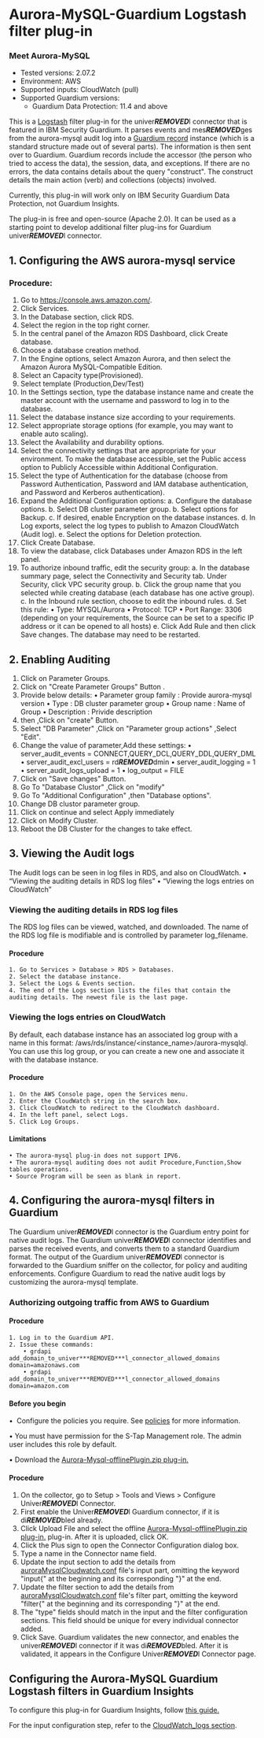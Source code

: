 # Aurora-MySQL-Guardium Logstash filter plug-in
### Meet Aurora-MySQL
* Tested versions: 2.07.2
* Environment: AWS
* Supported inputs: CloudWatch (pull)
* Supported Guardium versions:
	* Guardium Data Protection: 11.4 and above

This is a [Logstash](https://github.com/elastic/logstash) filter plug-in for the univer***REMOVED***l connector that is featured in IBM Security Guardium. It parses events and mes***REMOVED***ges from the aurora-mysql audit log into a [Guardium record](https://github.com/IBM/univer***REMOVED***l-connectors/blob/main/common/src/main/java/com/ibm/guardium/univer***REMOVED***lconnector/commons/structures/Record.java) instance (which is a standard structure made out of several parts). The information is then sent over to Guardium. Guardium records include the accessor (the person who tried to access the data), the session, data, and exceptions. If there are no errors, the data contains details about the query "construct". The construct details the main action (verb) and collections (objects) involved.

Currently, this plug-in will work only on IBM Security Guardium Data Protection, not Guardium Insights.

The plug-in is free and open-source (Apache 2.0). It can be used as a starting point to develop additional filter plug-ins for Guardium univer***REMOVED***l connector.


## 1. Configuring the AWS aurora-mysql service

### Procedure:
1. Go to https://console.aws.amazon.com/.
2. Click Services.
3. In the Database section, click RDS.
4. Select the region in the top right corner.
5. In the central panel of the Amazon RDS Dashboard, click Create database.
6. Choose a database creation method.
7. In the Engine options, select Amazon Aurora, and then select the Amazon Aurora MySQL-Compatible Edition.
8. Select an Capacity type(Provisioned).
9. Select template (Production,Dev/Test)
10. In the Settings section, type the database instance name and create the master account with the username and password to log in to the database.
11. Select the database instance size according to your requirements.
12. Select appropriate storage options (for example, you may want to enable auto scaling).
13. Select the Availability and durability options.
14. Select the connectivity settings that are appropriate for your environment. To make the database accessible, set the Public access option to Publicly Accessible within Additional Configuration.
15. Select the type of Authentication for the database (choose from Password Authentication, Password and IAM database authentication, and Password and Kerberos authentication).
16. Expand the Additional Configuration options:
		a. Configure the database options.
		b. Select DB cluster parameter group.
		b. Select options for Backup.
		c. If desired, enable Encryption on the database instances.
		d. In Log exports, select the log types to publish to Amazon CloudWatch (Audit log).
		e. Select the options for Deletion protection.
17. Click Create Database.
18. To view the database, click Databases under Amazon RDS in the left panel.
19. To authorize inbound traffic, edit the security group:
		a. In the database summary page, select the Connectivity and Security tab. Under Security, click VPC security group.
		b. Click the group name that you selected while creating database (each database has one active group).
		c. In the Inbound rule section, choose to edit the inbound rules.
		d. Set this rule:
			• Type: MYSQL/Aurora
			• Protocol: TCP
			• Port Range: 3306
			(depending on your requirements, the Source can be set to a specific IP address or it can be opened to all hosts)
		e. Click Add Rule and then click Save changes.
		The database may need to be restarted.

## 2. Enabling Auditing

1. Click on Parameter Groups.
2. Click on "Create Parameter Groups" Button .
3. Provide below details:
		• Parameter group family : Provide aurora-mysql version
		• Type : DB cluster parameter group
		• Group name : Name of Group
		• Description : Privide description
4. then ,Click on "create" Button.
5. Select "DB Parameter" ,Click on "Parameter group actions" ,Select "Edit".
6. Change the value of parameter,Add these settings:
		• server_audit_events = CONNECT,QUERY_DCL,QUERY_DDL,QUERY_DML	
		• server_audit_excl_users =	rd***REMOVED***dmin
		• server_audit_logging	= 1
		• server_audit_logs_upload	= 1
		• log_output = FILE
7. Click on "Save changes" Button.
8. Go To "Database Clustor" ,Click on "modify"
9. Go To "Additional Configuration" ,then "Database options".
10. Change DB clustor parameter group.
11. Click on continue and select Apply immediately
12. Click on Modify Cluster.
13. Reboot the DB Cluster for the changes to take effect.
		
## 3. Viewing the Audit logs

The Audit logs can be seen in log files in RDS, and also on CloudWatch.
	• “Viewing the auditing details in RDS log files”
	• “Viewing the logs entries on CloudWatch”

### Viewing the auditing details in RDS log files

The RDS log files can be viewed, watched, and downloaded. The name of the RDS log file is modifiable and is controlled by parameter log_filename.

#### Procedure
	1. Go to Services > Database > RDS > Databases.
	2. Select the database instance.
	3. Select the Logs & Events section.
	4. The end of the Logs section lists the files that contain the auditing details. The newest file is the last page.

### Viewing the logs entries on CloudWatch

By default, each database instance has an associated log group with a name in this format: /aws/rds/instance/<instance_name>/aurora-mysqlql. You can use this log group, or you can create a new one and associate it with the database instance.

#### Procedure
	1. On the AWS Console page, open the Services menu.
	2. Enter the CloudWatch string in the search box.
	3. Click CloudWatch to redirect to the CloudWatch dashboard.
	4. In the left panel, select Logs.
	5. Click Log Groups.
	

#### Limitations
	• The aurora-mysql plug-in does not support IPV6.
	• The aurora-mysql auditing does not audit Procedure,Function,Show tables operations.
	• Source Program will be seen as blank in report.

## 4. Configuring the aurora-mysql filters in Guardium

The Guardium univer***REMOVED***l connector is the Guardium entry point for native audit logs. The Guardium univer***REMOVED***l connector identifies and parses the received events, and converts them to a standard Guardium format. The output of the Guardium univer***REMOVED***l connector is forwarded to the Guardium sniffer on the collector, for policy and auditing enforcements. Configure Guardium to read the native audit logs by customizing the aurora-mysql template.

### Authorizing outgoing traffic from AWS to Guardium

#### Procedure
	1. Log in to the Guardium API.
	2. Issue these commands:
		• grdapi add_domain_to_univer***REMOVED***l_connector_allowed_domains domain=amazonaws.com
		• grdapi add_domain_to_univer***REMOVED***l_connector_allowed_domains domain=amazon.com

#### Before you begin
•  Configure the policies you require. See [policies](/../../#policies) for more information.

• You must have permission for the S-Tap Management role. The admin user includes this role by default.
	
• Download the [Aurora-Mysql-offlinePlugin.zip plug-in.](https://github.com/IBM/univer***REMOVED***l-connectors/blob/main/filter-plugin/logstash-filter-aurora-mysql-guardium/AuroraMysqlOverCloudwatchPackage/AuroraMysql/Aurora-Mysql-offlinePlugin.zip)

#### Procedure
1. On the collector, go to Setup > Tools and Views > Configure Univer***REMOVED***l Connector.
2. First enable the Univer***REMOVED***l Guardium connector, if it is di***REMOVED***bled already.
3. Click Upload File and select the offline [Aurora-Mysql-offlinePlugin.zip plug-in.](https://github.com/IBM/univer***REMOVED***l-connectors/blob/main/filter-plugin/logstash-filter-aurora-mysql-guardium/AuroraMysqlOverCloudwatchPackage/AuroraMysql/Aurora-Mysql-offlinePlugin.zip) plug-in. After it is uploaded, click OK.						 
4. Click the Plus sign to open the Connector Configuration dialog box.
5. Type a name in the Connector name field.
6. Update the input section to add the details from [auroraMysqlCloudwatch.conf](https://github.com/IBM/univer***REMOVED***l-connectors/blob/main/filter-plugin/logstash-filter-aurora-mysql-guardium/auroraMysqlCloudwatch.conf) file's input part, omitting the keyword "input{" at the beginning and its corresponding "}" at the end.
7. Update the filter section to add the details from [auroraMysqlCloudwatch.conf](https://github.com/IBM/univer***REMOVED***l-connectors/blob/main/filter-plugin/logstash-filter-aurora-mysql-guardium/auroraMysqlCloudwatch.conf)  file's filter part, omitting the keyword "filter{" at the beginning and its corresponding "}" at the end.
8. The "type" fields should match in the input and the filter configuration sections. This field should be unique for every individual connector added.
9. Click Save. Guardium validates the new connector, and enables the univer***REMOVED***l connector if it was
	di***REMOVED***bled. After it is validated, it appears in the Configure Univer***REMOVED***l Connector page.

## Configuring the Aurora-MySQL Guardium Logstash filters in Guardium Insights

To configure this plug-in for Guardium Insights, follow [this guide.](/docs/Guardium%20Insights/3.2.x/UC_Configuration_GI.md#configuring-a-cloudwatch-input-plug-in)

For the input configuration step, refer to the [CloudWatch_logs section](/docs/Guardium%20Insights/3.2.x/UC_Configuration_GI.md#configuring-a-CloudWatch-input-plug-in).